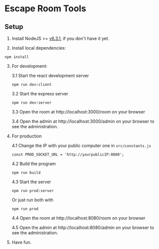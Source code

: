 # Escape Room Tools

## Setup

1. Install NodeJS >= [v6.3.1](https://nodejs.org/), if you don't have it yet.

2. Install local dependencies:

  ```
  npm install
  ```

3. For development:

	3.1 Start the react development server

	  ```
	  npm run dev:client
	  ```

	3.2 Start the express server

	  ```
	  npm run dev:server
	  ```

	3.3 Open the room at http://localhost:3000/room on your browser

	3.4 Open the admin at http://localhost:3000/admin on your browser to see the administration.

4. For production

	4.1 Change the IP with your public computer one in `src/constants.js`

	```
	const PROD_SOCKET_URL = 'http://yourpublicIP:8080';

	```

	4.2 Build the program

	```
	npm run build
	```

	4.3 Start the server

	```
	npm run prod:server
	```

	Or just run both with

	```
	npm run prod
	```

	4.4 Open the room at http://localhost:8080/room on your browser

	4.5 Open the admin at http://localhost:8080/admin on your browser to see the administration.

5. Have fun.